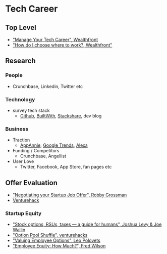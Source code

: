 # Tech Career

## Top Level
- ["Manage Your Tech Career", Wealthfront](https://blog.wealthfront.com/startup-employee-equity-compensation/)
- ["How do I choose where to work?, Wealthfront"](https://blog.wealthfront.com/choose-right-job-company/)

## Research

### People
- Crunchbase, Linkedin, Twitter etc

### Technology
- survey tech stack
  - [Github](https://github.com), [BuiltWith](https://builtwith.com/), [Stackshare](http://stackshare.io/), dev blog

### Business
- Traction
  - [AppAnnie](https://www.appannie.com/), [Google Trends](https://www.google.com/trends), [Alexa](http://www.alexa.com/)
- Funding / Competitors
  - Crunchbase, Angellist
- User Love
  - Twitter, Facebook, App Store, fan pages etc

## Offer Evaluation
- ["Negotiating your Startup Job Offer", Robby Grossman](http://rob.by/2013/negotiating-your-startup-job-offer/)
- [Venturehack](http://venturehacks.com/articles/job-offer)

### Startup Equity
- ["Stock options, RSUs, taxes — a guide for humans", Joshua Levy & Joe Wallin](https://github.com/jlevy/og-equity-compensation)
- ["Option Pool Shuffle", venturehacks](http://venturehacks.com/articles/option-pool-shuffle#market)
- ["Valuing Employee Options", Leo Polovets](http://codingvc.com/valuing-employee-options/)
- ["Employee Equity: How Much?", Fred Wilson](http://avc.com/2010/11/employee-equity-how-much/)
